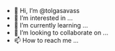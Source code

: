 - 👋 Hi, I’m @tolgasavass
- 👀 I’m interested in ...
- 🌱 I’m currently learning ...
- 💞️ I’m looking to collaborate on ...
- 📫 How to reach me ...

<!---
tolgasavass/tolgasavass is a ✨ special ✨ repository because its `README.md` (this file) appears on your GitHub profile.
You can click the Preview link to take a look at your changes.
--->
